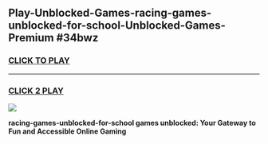 
## Play-Unblocked-Games-racing-games-unblocked-for-school-Unblocked-Games-Premium #34bwz
<h3>
<a href="https://premium.freeplayer.one?title=racing-games-unblocked-for-school&ref=12M">CLICK TO PLAY</a></h3>
<hr>

<h3>
<a href="https://premium.freeplayer.one?title=racing-games-unblocked-for-school&ref=12M">CLICK 2 PLAY</a>
  
</h3>

<a href="https://premium.freeplayer.one?title=racing-games-unblocked-for-school&ref=12M"><img src="https://clearcache.store/games.png"></a>


**racing-games-unblocked-for-school games unblocked: Your Gateway to Fun and Accessible Online Gaming**
